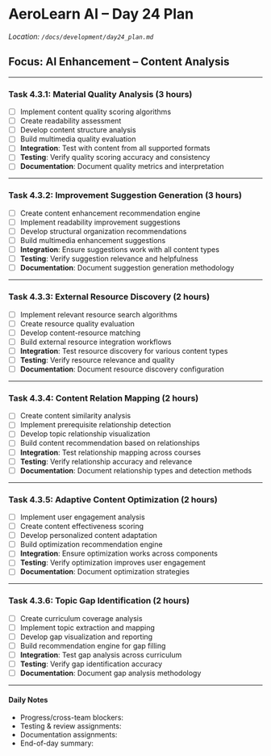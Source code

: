 # AeroLearn AI – Day 24 Plan
*Location: `/docs/development/day24_plan.md`*

## Focus: AI Enhancement – Content Analysis

---

### Task 4.3.1: Material Quality Analysis (3 hours)
- [ ] Implement content quality scoring algorithms
- [ ] Create readability assessment
- [ ] Develop content structure analysis
- [ ] Build multimedia quality evaluation
- [ ] **Integration**: Test with content from all supported formats
- [ ] **Testing**: Verify quality scoring accuracy and consistency
- [ ] **Documentation**: Document quality metrics and interpretation

---

### Task 4.3.2: Improvement Suggestion Generation (3 hours)
- [ ] Create content enhancement recommendation engine
- [ ] Implement readability improvement suggestions
- [ ] Develop structural organization recommendations
- [ ] Build multimedia enhancement suggestions
- [ ] **Integration**: Ensure suggestions work with all content types
- [ ] **Testing**: Verify suggestion relevance and helpfulness
- [ ] **Documentation**: Document suggestion generation methodology

---

### Task 4.3.3: External Resource Discovery (2 hours)
- [ ] Implement relevant resource search algorithms
- [ ] Create resource quality evaluation
- [ ] Develop content-resource matching
- [ ] Build external resource integration workflows
- [ ] **Integration**: Test resource discovery for various content types
- [ ] **Testing**: Verify resource relevance and quality
- [ ] **Documentation**: Document resource discovery configuration

---

### Task 4.3.4: Content Relation Mapping (2 hours)
- [ ] Create content similarity analysis
- [ ] Implement prerequisite relationship detection
- [ ] Develop topic relationship visualization
- [ ] Build content recommendation based on relationships
- [ ] **Integration**: Test relationship mapping across courses
- [ ] **Testing**: Verify relationship accuracy and relevance
- [ ] **Documentation**: Document relationship types and detection methods

---

### Task 4.3.5: Adaptive Content Optimization (2 hours)
- [ ] Implement user engagement analysis
- [ ] Create content effectiveness scoring
- [ ] Develop personalized content adaptation
- [ ] Build optimization recommendation engine
- [ ] **Integration**: Ensure optimization works across components
- [ ] **Testing**: Verify optimization improves user engagement
- [ ] **Documentation**: Document optimization strategies

---

### Task 4.3.6: Topic Gap Identification (2 hours)
- [ ] Create curriculum coverage analysis
- [ ] Implement topic extraction and mapping
- [ ] Develop gap visualization and reporting
- [ ] Build recommendation engine for gap filling
- [ ] **Integration**: Test gap analysis across curriculum
- [ ] **Testing**: Verify gap identification accuracy
- [ ] **Documentation**: Document gap analysis methodology

---

#### Daily Notes
- Progress/cross-team blockers:
- Testing & review assignments:
- Documentation assignments:
- End-of-day summary: